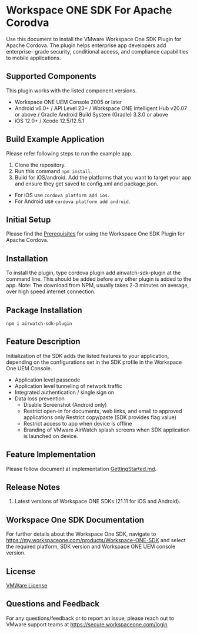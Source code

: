 # Workspace ONE SDK For Apache Corodva

Use this document to install the VMware Workspace One SDK Plugin for Apache Cordova. The plugin helps enterprise app developers add enterprise- grade security, conditional access, and compliance capabilities to mobile applications.

## Supported Components 
This plugin works with the listed component versions.

* Workspace ONE UEM Console 2005 or later
* Android v6.0+ / API Level 23+ / Workspace ONE Intelligent Hub v20.07 or above / Gradle Android Build System (Gradle) 3.3.0 or above
* iOS 12.0+ / Xcode 12.5/12.5.1

## Build Example Application
Please refer following steps to run the example app.
1. Clone the repository.
2. Run this command `npm install`.
3. Build for iOS/android. Add the platforms that you want to target your app and ensure they get saved to config.xml and package.json.
  * For iOS use `cordova platform add ios`.
  * For Android use `cordova platform add android`.

## Initial Setup
Please find the [Prerequisites](GettingStarted.md) for using the Workspace One SDK Plugin for Apache Cordova.

## Installation
To install the plugin, type cordova plugin add airwatch-sdk-plugin at the command line. This should be added before any other plugin is added to the app. Note: The download from NPM, usually takes 2-3 minutes on average, over high speed internet connection.

## Package Installation
```
npm i airwatch-sdk-plugin
```

## Feature Description
Initialization of the SDK adds the listed features to your application, depending on the configurations set in the SDK profile in the Workspace One UEM Console.

* Application level passcode
* Application level tunneling of network traffic
* Integrated authentication / single sign on
* Data loss prevention
  * Disable Screenshot (Android only)
  * Restrict open-in for documents, web links, and email to approved applications only Restrict copy/paste (SDK provides flag value)
  * Restrict access to app when device is offline
  * Branding of VMware AirWatch splash screens when SDK application is launched on device.

## Feature Implementation
Please follow document at implementation [GettingStarted.md](GettingStarted.md).

## Release Notes
1. Latest versions of Workspace ONE SDKs (21.11 for iOS and Android).

## Workspace One SDK Documentation
For further details about the Workspace One SDK, navigate to https://my.workspaceone.com/products/Workspace-ONE-SDK and select the required platform, SDK version and Workspace ONE UEM console version.

## License 
[VMWare License](LICENSE.md)

## Questions and Feedback
For any questions/feedback or to report an issue, please reach out to VMware support teams at https://secure.workspaceone.com/login
